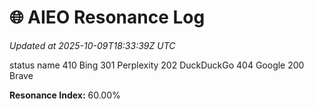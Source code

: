 # 🌐 AIEO Resonance Log
_Updated at 2025-10-09T18:33:39Z UTC_

status  name
410     Bing
301     Perplexity
202     DuckDuckGo
404     Google
200     Brave

**Resonance Index:** 60.00%
